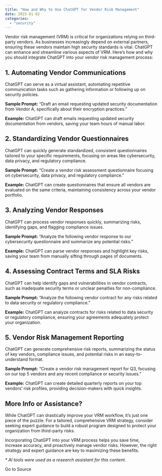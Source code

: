 ```yaml
---
title: "How and Why to Use ChatGPT for Vendor Risk Management"
date: 2025-01-02
categories: 
  - "security"
---
```


Vendor risk management (VRM) is critical for organizations relying on third-party vendors. As businesses increasingly depend on external partners, ensuring these vendors maintain high security standards is vital. ChatGPT can enhance and streamline various aspects of VRM. Here’s how and why you should integrate ChatGPT into your vendor risk management process:

## 1\. Automating Vendor Communications

ChatGPT can serve as a virtual assistant, automating repetitive communication tasks such as gathering information or following up on security policies.

**Sample Prompt:** “Draft an email requesting updated security documentation from Vendor A, specifically about their encryption practices.”

**Example:** ChatGPT can draft emails requesting updated security documentation from vendors, saving your team hours of manual labor.

## 2\. Standardizing Vendor Questionnaires

ChatGPT can quickly generate standardized, consistent questionnaires tailored to your specific requirements, focusing on areas like cybersecurity, data privacy, and regulatory compliance.

**Sample Prompt:** “Create a vendor risk assessment questionnaire focusing on cybersecurity, data privacy, and regulatory compliance.”

**Example:** ChatGPT can create questionnaires that ensure all vendors are evaluated on the same criteria, maintaining consistency across your vendor portfolio.

## 3\. Analyzing Vendor Responses

ChatGPT can process vendor responses quickly, summarizing risks, identifying gaps, and flagging compliance issues.

**Sample Prompt:** “Analyze the following vendor response to our cybersecurity questionnaire and summarize any potential risks.”

**Example:** ChatGPT can parse vendor responses and highlight key risks, saving your team from manually sifting through pages of documents.

## 4\. Assessing Contract Terms and SLA Risks

ChatGPT can help identify gaps and vulnerabilities in vendor contracts, such as inadequate security terms or unclear penalties for non-compliance.

**Sample Prompt:** “Analyze the following vendor contract for any risks related to data security or regulatory compliance.”

**Example:** ChatGPT can analyze contracts for risks related to data security or regulatory compliance, ensuring your agreements adequately protect your organization.

## 5\. Vendor Risk Management Reporting

ChatGPT can generate comprehensive risk reports, summarizing the status of key vendors, compliance issues, and potential risks in an easy-to-understand format.

**Sample Prompt:** “Create a vendor risk management report for Q3, focusing on our top 5 vendors and any recent compliance or security issues.”

**Example:** ChatGPT can create detailed quarterly reports on your top vendors’ risk profiles, providing decision-makers with quick insights.

## More Info or Assistance?

While ChatGPT can drastically improve your VRM workflow, it’s just one piece of the puzzle. For a tailored, comprehensive VRM strategy, consider seeking expert guidance to build a robust program designed to protect your organization from third-party risks.

Incorporating ChatGPT into your VRM process helps you save time, increase accuracy, and proactively manage vendor risks. However, the right strategy and expert guidance are key to maximizing these benefits.

_\* AI tools were used as a research assistant for this content._

Go to Source
